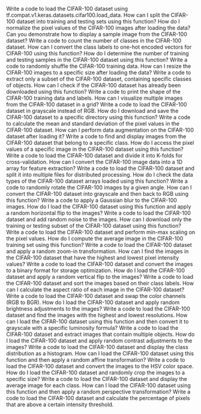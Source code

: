 Write a code to load the CIFAR-100 dataset using tf.compat.v1.keras.datasets.cifar100.load_data.
How can I split the CIFAR-100 dataset into training and testing sets using this function?
How do I normalize the pixel values of the CIFAR-100 images after loading the data?
Can you demonstrate how to display a sample image from the CIFAR-100 dataset?
Write a code to count the number of classes in the CIFAR-100 dataset.
How can I convert the class labels to one-hot encoded vectors for CIFAR-100 using this function?
How do I determine the number of training and testing samples in the CIFAR-100 dataset using this function?
Write a code to randomly shuffle the CIFAR-100 training data.
How can I resize the CIFAR-100 images to a specific size after loading the data?
Write a code to extract only a subset of the CIFAR-100 dataset, containing specific classes of objects.
How can I check if the CIFAR-100 dataset has already been downloaded using this function?
Write a code to print the shape of the CIFAR-100 training data and labels.
How can I visualize multiple images from the CIFAR-100 dataset in a grid?
Write a code to load the CIFAR-100 dataset in grayscale instead of RGB.
How do I download and save the CIFAR-100 dataset to a specific directory using this function?
Write a code to calculate the mean and standard deviation of the pixel values in the CIFAR-100 dataset.
How can I perform data augmentation on the CIFAR-100 dataset after loading it?
Write a code to find and display images from the CIFAR-100 dataset that belong to a specific class.
How do I access the pixel values of a specific image in the CIFAR-100 dataset using this function?
Write a code to load the CIFAR-100 dataset and divide it into K-folds for cross-validation.
How can I convert the CIFAR-100 image data into a 1D array for feature extraction?
Write a code to load the CIFAR-100 dataset and split it into multiple files for distributed processing.
How do I check the data types of the CIFAR-100 dataset arrays loaded using this function?
Write a code to randomly rotate the CIFAR-100 images by a given angle.
How can I convert the CIFAR-100 dataset into grayscale and then back to RGB using this function?
Write a code to apply a Gaussian blur to the CIFAR-100 images.
How do I load the CIFAR-100 dataset using this function and apply a random horizontal flip to the images?
Write a code to load the CIFAR-100 dataset and add random noise to the images.
How can I download only the training or testing subset of the CIFAR-100 dataset using this function?
Write a code to load the CIFAR-100 dataset and perform min-max scaling on the pixel values.
How do I compute the average image in the CIFAR-100 training set using this function?
Write a code to load the CIFAR-100 dataset and apply a random zoom-in transformation.
How can I find the images in the CIFAR-100 dataset that have the highest and lowest pixel intensity values?
Write a code to load the CIFAR-100 dataset and convert the images to a binary format for storage optimization.
How do I load the CIFAR-100 dataset and apply a random vertical flip to the images?
Write a code to load the CIFAR-100 dataset and sort the images based on their class labels.
How can I calculate the aspect ratio of each image in the CIFAR-100 dataset?
Write a code to load the CIFAR-100 dataset and swap the color channels (RGB to BGR).
How do I load the CIFAR-100 dataset and apply random brightness adjustments to the images?
Write a code to load the CIFAR-100 dataset and find the images with the highest and lowest resolutions.
How can I load the CIFAR-100 dataset using this function and then convert it to grayscale with a specific luminosity formula?
Write a code to load the CIFAR-100 dataset and extract images that contain multiple objects.
How do I load the CIFAR-100 dataset and apply random contrast adjustments to the images?
Write a code to load the CIFAR-100 dataset and display the class distribution as a histogram.
How can I load the CIFAR-100 dataset using this function and then apply a random affine transformation?
Write a code to load the CIFAR-100 dataset and convert the images to the HSV color space.
How do I load the CIFAR-100 dataset and randomly crop the images to a specific size?
Write a code to load the CIFAR-100 dataset and display the average image for each class.
How can I load the CIFAR-100 dataset using this function and then apply a random perspective transformation?
Write a code to load the CIFAR-100 dataset and calculate the percentage of pixels that are above a certain intensity threshold.